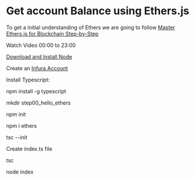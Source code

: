 # Get account Balance using Ethers.js

To get a initial understanding of Ethers we are going to follow [Master Ethers.js for Blockchain Step-by-Step](https://www.youtube.com/watch?v=yk7nVp5HTCk)

Watch Video 00:00 to 23:00

[Download and Install Node](https://nodejs.org/en/download/)

Create an [Infura Account](https://infura.io/)

Install Typescript:

npm install -g typescript

mkdir step00_hello_ethers

npm init

npm i ethers

tsc --init

Create index.ts file

tsc

node index

